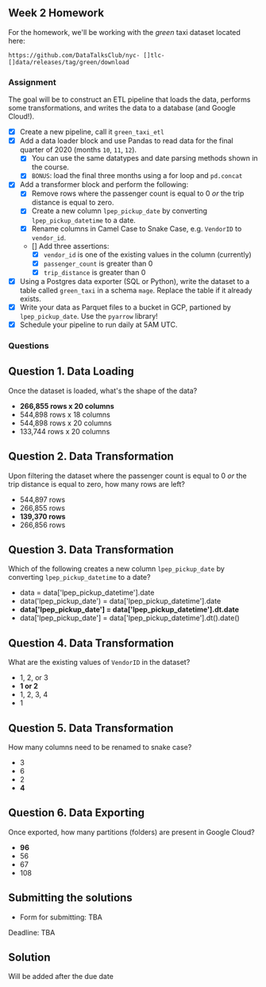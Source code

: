 ## Week 2 Homework

For the homework, we'll be working with the _green_ taxi dataset located here:

`https://github.com/DataTalksClub/nyc- []tlc- []data/releases/tag/green/download`

### Assignment

The goal will be to construct an ETL pipeline that loads the data, performs some transformations, and writes the data to a database (and Google Cloud!).

- [x] Create a new pipeline, call it `green_taxi_etl`
- [x] Add a data loader block and use Pandas to read data for the final quarter of 2020 (months `10`, `11`, `12`).
  - [x] You can use the same datatypes and date parsing methods shown in the course.
  - [x] `BONUS`: load the final three months using a for loop and `pd.concat`
- [x] Add a transformer block and perform the following:
  - [x] Remove rows where the passenger count is equal to 0 _or_ the trip distance is equal to zero.
  - [x] Create a new column `lpep_pickup_date` by converting `lpep_pickup_datetime` to a date.
  - [x] Rename columns in Camel Case to Snake Case, e.g. `VendorID` to `vendor_id`.
  - [] Add three assertions:
    - [x] `vendor_id` is one of the existing values in the column (currently)
    - [x] `passenger_count` is greater than 0
    - [x] `trip_distance` is greater than 0
- [x] Using a Postgres data exporter (SQL or Python), write the dataset to a table called `green_taxi` in a schema `mage`. Replace the table if it already exists.
- [x] Write your data as Parquet files to a bucket in GCP, partioned by `lpep_pickup_date`. Use the `pyarrow` library!
- [x] Schedule your pipeline to run daily at 5AM UTC.

### Questions

## Question 1. Data Loading

Once the dataset is loaded, what's the shape of the data?

* **266,855 rows x 20 columns**
* 544,898 rows x 18 columns
* 544,898 rows x 20 columns
* 133,744 rows x 20 columns

## Question 2. Data Transformation

Upon filtering the dataset where the passenger count is equal to 0 _or_ the trip distance is equal to zero, how many rows are left?

* 544,897 rows
* 266,855 rows
* **139,370 rows**
* 266,856 rows

## Question 3. Data Transformation

Which of the following creates a new column `lpep_pickup_date` by converting `lpep_pickup_datetime` to a date?

* data = data['lpep_pickup_datetime'].date
* data('lpep_pickup_date') = data['lpep_pickup_datetime'].date
* **data['lpep_pickup_date'] = data['lpep_pickup_datetime'].dt.date**
* data['lpep_pickup_date'] = data['lpep_pickup_datetime'].dt().date()

## Question 4. Data Transformation

What are the existing values of `VendorID` in the dataset?

* 1, 2, or 3
* **1 or 2**
* 1, 2, 3, 4
* 1

## Question 5. Data Transformation

How many columns need to be renamed to snake case?

* 3
* 6
* 2
* **4**

## Question 6. Data Exporting

Once exported, how many partitions (folders) are present in Google Cloud?

* **96**
* 56
* 67
* 108

## Submitting the solutions

* Form for submitting: TBA 

Deadline: TBA

## Solution

Will be added after the due date
